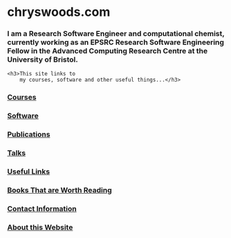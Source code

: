 
<div class="grid">
  <div class="grid-item cw-box-wide cw-btext-1-19">
    <h1>chryswoods.com</h1>
  </div>

  <div class="grid-item cw-box-big cw-btext-2">
    <h3>I am a Research Software Engineer and computational
        chemist, currently working as an 
        EPSRC Research Software Engineering Fellow
        in the Advanced Computing Research Centre at
        the University of Bristol.</h3>

    <h3>This site links to
        my courses, software and other useful things...</h3>
  </div>

  <a href="./main/courses.html">
    <div class="grid-item cw-box-tall cw-bbutton-1-6">
     <h3>Courses</h3>
    </div>
  </a>

  <a href="./main/software.html">
    <div class="grid-item cw-box cw-bbutton-2-15">
     <h3>Software</h3>
    </div>
  </a>

  <a href="./main/publications.html">
    <div class="grid-item cw-box cw-bbutton-3-18">
      <h3>Publications</h3>
    </div>
  </a>

  <a href="./talks/index.html">
    <div class="grid-item cw-box cw-bbutton-5-10">
      <h3>Talks</h3>
    </div>
  </a>

  <a href="./main/links.html">
    <div class="grid-item cw-box cw-bbutton-3-14">
     <h3>Useful Links</h3>
    </div>
  </a>

  <a href="./main/reading.html">
    <div class="grid-item cw-box-wide cw-bbutton-3-9">
     <h3>Books That are Worth Reading</h3>
    </div>
  </a>

  <a href="./main/contact.html">
    <div class="grid-item cw-box cw-bbutton-4-3">
     <h3>Contact Information</h3>
    </div>
  </a>

  <a href="./main/website.html">
    <div class="grid-item cw-box cw-bbutton-5-16">
     <h3>About this Website</h3>
    </div>
  </a>

</div>

